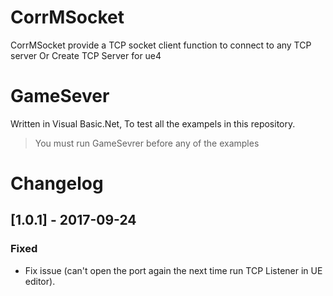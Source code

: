 # CorrMSocket
CorrMSocket provide a TCP socket client function to connect to any TCP server Or Create TCP Server for ue4

# GameSever
Written in Visual Basic.Net, To test all the exampels in this repository.
> You must run GameSevrer before any of the examples

# Changelog
## [1.0.1] - 2017-09-24

### Fixed
- Fix issue (can't open the port again the next time run TCP Listener in UE editor).
